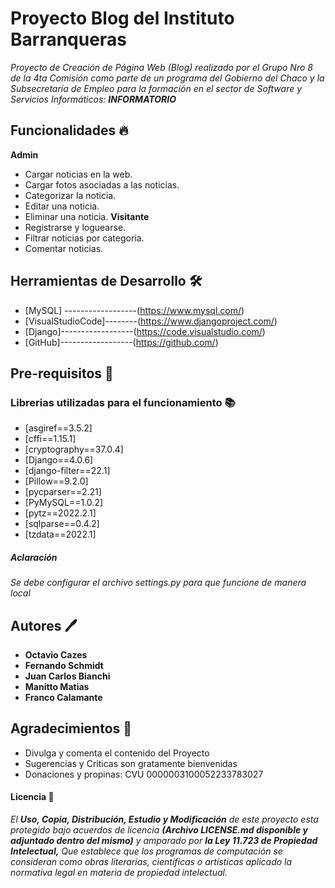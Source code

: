 # Proyecto Blog del Instituto Barranqueras 
_Proyecto de Creación de Página Web (Blog) realizado por el Grupo Nro 8 de la 4ta Comisión como parte de un programa del Gobierno del Chaco y la Subsecretaría de Empleo para la formación en el sector de Software y Servicios Informáticos: **INFORMATORIO**_

## Funcionalidades :fire:
 **Admin**
 - Cargar noticias en la web.
 - Cargar fotos asociadas a las noticias.
 - Categorizar la noticia.
 - Editar una noticia.
 - Eliminar una noticia.
**Visitante**
 - Registrarse y loguearse.
 - Filtrar noticias por categoria.
 - Comentar noticias.

## Herramientas de Desarrollo :hammer_and_wrench:
* [MySQL] ------------------(https://www.mysql.com/)
* [VisualStudioCode]--------(https://www.djangoproject.com/)
* [Django]------------------(https://code.visualstudio.com/)
* [GitHub]------------------(https://github.com/)

## Pre-requisitos :wrench:
### Librerias utilizadas para el funcionamiento :books:
* [asgiref==3.5.2]
* [cffi==1.15.1]
* [cryptography==37.0.4]
* [Django==4.0.6]
* [django-filter==22.1]
* [Pillow==9.2.0]
* [pycparser==2.21]
* [PyMySQL==1.0.2]
* [pytz==2022.2.1]
* [sqlparse==0.4.2]
* [tzdata==2022.1]

##### Aclaración
_Se debe configurar el archivo settings.py para que funcione de manera local_

## Autores :pen:
* **Octavio Cazes** 
* **Fernando Schmidt** 
* **Juan Carlos Bianchi** 
* **Manitto Matias**
* **Franco Calamante**

## Agradecimientos :handshake:
* Divulga y comenta el contenido del Proyecto
* Sugerencias y Criticas son gratamente bienvenidas
* Donaciones y propinas: CVU 0000003100052233783027

#### Licencia :page_facing_up:
_El **Uso, Copia, Distribución, Estudio y Modificación** de este proyecto esta protegido bajo acuerdos de licencia **(Archivo LICENSE.md disponible y adjuntado dentro del mismo)** y amparado por **la Ley 11.723 de Propiedad Intelectual,** Que establece que los programas de computación se consideran como obras literarias, científicas o artísticas aplicado la normativa legal en materia de propiedad intelectual._
